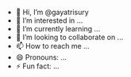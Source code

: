 - 👋 Hi, I’m @gayatrisury
- 👀 I’m interested in ...
- 🌱 I’m currently learning ...
- 💞️ I’m looking to collaborate on ...
- 📫 How to reach me ...
- 😄 Pronouns: ...
- ⚡ Fun fact: ...

<!---
gayatrisury/gayatrisury is a ✨ special ✨ repository because its `README.md` (this file) appears on your GitHub profile.
You can click the Preview link to take a look at your changes.
--->
